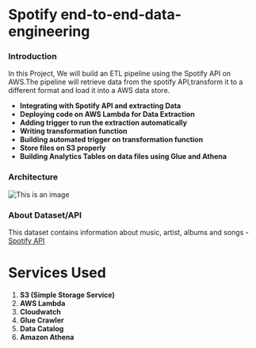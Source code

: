 # Spotify end-to-end-data-engineering

### Introduction
In this Project, We will build an ETL pipeline using the Spotify API on AWS.The pipeline will retrieve data from the spotify API,transform it to a different format and load it into a AWS data store.


+ **Integrating with Spotify API and extracting Data**
+ **Deploying code on AWS Lambda for Data Extraction**
+ **Adding trigger to run the extraction automatically**
+ **Writing transformation function**
+ **Building automated trigger on transformation function**
+ **Store files on S3 properly**
+ **Building Analytics Tables on data files using Glue and Athena**

### Architecture
![This is an image](https://myoctocat.com/assets/images/base-octocat.svg)

### About Dataset/API
This dataset contains information about music, artist, albums and songs - [Spotify API](https://developer.spotify.com/documentation/web-api/)

# Services Used
1. **S3 (Simple Storage Service)**
2. **AWS Lambda**
3. **Cloudwatch**
4. **Glue Crawler**
5. **Data Catalog**
6. **Amazon Athena**
